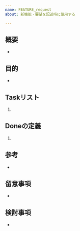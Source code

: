 ```yaml
---
name: FEATURE_request
about: 新機能・要望を記述時に使用する

---
```


## 概要
- 
## 目的
- 
## Taskリスト
1. 
## Doneの定義
1. 
## 参考
- 
## 留意事項
- 
## 検討事項
-
